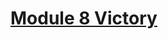 # [Module 8 Victory](https://learn.microsoft.com/api/achievements/share/en-gb/NathanBusse-2561/H7VQBJ58?sharingId=A06D9EE30C453065)